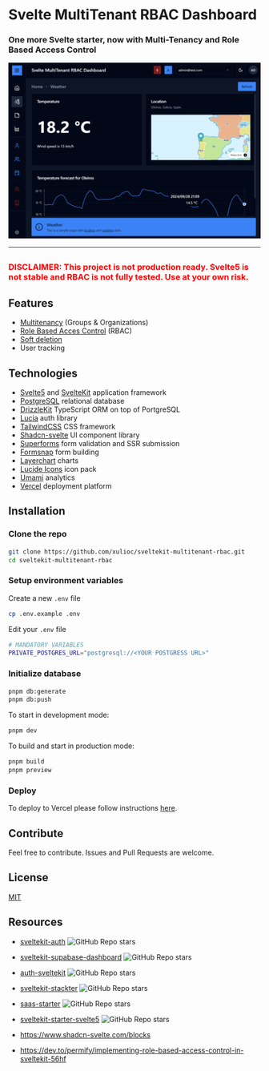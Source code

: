 # Svelte MultiTenant RBAC Dashboard

<h3>
One more Svelte starter, now with Multi-Tenancy and Role Based Access Control
</h3>

![dashboard](https://github.com/xulioc/sveltekit-multitenant-rbac/blob/main/static/images/dashboard.png?raw=true)

---

##

<h3>
<span style="color:red">
DISCLAIMER: This project is not production ready. Svelte5 is not stable and RBAC is not fully tested. Use at your own risk.
</h3>
</span>

## Features

- [Multitenancy](https://github.com/xulioc/sveltekit-multitenant-rbac/blob/main/static/doc/MT.md) (Groups & Organizations)
- [Role Based Acces Control](https://github.com/xulioc/sveltekit-multitenant-rbac/blob/main/static/doc/RBAC.md) (RBAC)
- [Soft deletion](https://en.wiktionary.org/wiki/soft_deletion)
- User tracking

## Technologies

- [Svelte5](https://svelte.dev/) and [SvelteKit](https://kit.svelte.dev/) application framework
- [PostgreSQL](https://www.postgresql.org/) relational database
- [DrizzleKit](https://orm.drizzle.team/) TypeScript ORM on top of PortgreSQL
- [Lucia](https://lucia-auth.com/) auth library
- [TailwindCSS](https://tailwindcss.com/) CSS framework
- [Shadcn-svelte](https://www.shadcn-svelte.com/) UI component library
- [Superforms](https://superforms.rocks/) form validation and SSR submission
- [Formsnap](https://www.formsnap.dev/) form building
- [Layerchart](https://www.layerchart.com/) charts
- [Lucide Icons](https://lucide.dev/) icon pack
- [Umami](https://umami.is/) analytics
- [Vercel](https://vercel.com/) deployment platform

## Installation

### Clone the repo

```bash
git clone https://github.com/xulioc/sveltekit-multitenant-rbac.git
cd sveltekit-multitenant-rbac
```

### Setup environment variables

Create a new `.env` file

```bash
cp .env.example .env
```

Edit your `.env` file

```bash
# MANDATORY VARIABLES
PRIVATE_POSTGRES_URL="postgresql://<YOUR POSTGRESS URL>"

```

### Initialize database

```bash
pnpm db:generate
pnpm db:push
```

To start in development mode:

```bash
pnpm dev
```

To build and start in production mode:

```bash
pnpm build
pnpm preview
```

### Deploy

To deploy to Vercel please follow instructions [here](https://vercel.com/guides/deploying-svelte-with-vercel).

## Contribute

Feel free to contribute. Issues and Pull Requests are welcome.

## License

[MIT](https://github.com/xulioc/sveltekit-multitenant-rbac/blob/main/LICENSE)

## Resources

- [sveltekit-auth](https://github.com/delay/sveltekit-auth) ![GitHub Repo stars](https://img.shields.io/github/stars/delay/sveltekit-auth?style=flat)

- [sveltekit-supabase-dashboard](https://github.com/xulioc/sveltekit-supabase-dashboard) ![GitHub Repo stars](https://img.shields.io/github/stars/xulioc/sveltekit-supabase-dashboard?style=flat)

- [auth-sveltekit](https://github.com/daedalus-developers/auth-sveltekit/) ![GitHub Repo stars](https://img.shields.io/github/stars/daedalus-developers/auth-sveltekit?style=flat)

- [sveltekit-stackter](https://github.com/shamscorner/sveltekit-stackter) ![GitHub Repo stars](https://img.shields.io/github/stars/shamscorner/sveltekit-stackter?style=flat)

- [saas-starter](https://github.com/startino/saas-starter) ![GitHub Repo stars](https://img.shields.io/github/stars/startino/saas-starter?style=flat)

- [sveltekit-starter-svelte5](https://github.com/szig83/sveltekit-starter-svelte5) ![GitHub Repo stars](https://img.shields.io/github/stars/szig83/sveltekit-starter-svelte5?style=flat)

- https://www.shadcn-svelte.com/blocks

- https://dev.to/permify/implementing-role-based-access-control-in-sveltekit-56hf
